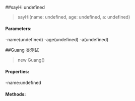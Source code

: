 ##sayHi
undefined
>sayHi(name: undefined, age: undefined, a: undefined)
#### Parameters:
-name(undefined)
-age(undefined)
-a(undefined)

##Guang
类测试
> new Guang()
#### Properties:
-name:undefined
#### Methods:


